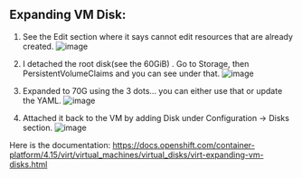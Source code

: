 ## Expanding VM Disk:

1. See the Edit section where it says cannot edit resources that are already created.
![image](https://github.com/BidGithub2022/OpenShiftVirtualization/assets/113651761/a347854c-6dd2-4c21-956a-c7df8c71daef)

2.  I detached the root disk(see the 60GiB) . Go to Storage, then PersistentVolumeClaims and you can see under that.
![image](https://github.com/BidGithub2022/OpenShiftVirtualization/assets/113651761/45e6d7d1-291f-472a-8079-6adc96efe955)
 
3. Expanded to 70G using the 3 dots... you can either use that or update the YAML.
![image](https://github.com/BidGithub2022/OpenShiftVirtualization/assets/113651761/35f00978-4f98-46a8-9108-4840e142d9c0)

4.  Attached it back to the VM by adding Disk under Configuration -> Disks section.
![image](https://github.com/BidGithub2022/OpenShiftVirtualization/assets/113651761/dc338b79-a24c-47ac-9365-c17b7ff6f95e)


Here is the documentation: https://docs.openshift.com/container-platform/4.15/virt/virtual_machines/virtual_disks/virt-expanding-vm-disks.html

